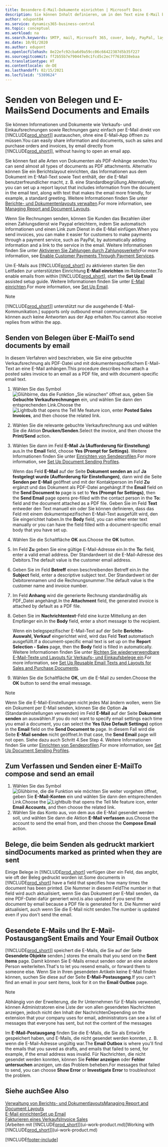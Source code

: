 ```yaml
---
title: Besondere-E-Mail-Dokumente einrichten | Microsoft Docs
description: Sie können Inhalt definieren, um in den Text eine E-Mail beispielsweise ein Paypal-Link einzufügen. Bestellanforderungen können auch Dokumente an eine E-Mail-Nachricht angehängt werden.
author: edupont04
ms.service: dynamics365-business-central
ms.topic: conceptual
ms.workload: na
ms.search.keywords: SMTP, mail, Microsoft 365, cover, body, PayPal, layout
ms.date: 10/01/2020
ms.author: edupont
ms.openlocfilehash: 8e22efc92cba6d9a59cc06c66422387d5b35f227
ms.sourcegitcommit: ff2b55b7e790447e0c1fcd5c2ec7f7610338ebaa
ms.translationtype: HT
ms.contentlocale: de-DE
ms.lasthandoff: 02/15/2021
ms.locfileid: "5389624"
---
```

# <a name="send-documents-and-emails"></a><span data-ttu-id="1319f-104">Senden von Belegen und E-Mails</span><span class="sxs-lookup"><span data-stu-id="1319f-104">Send Documents and Emails</span></span>
<span data-ttu-id="1319f-105">Sie können Informationen und Dokumente wie Verkaufs- und Einkaufsrechnungen sowie Rechnungen ganz einfach per E-Mail direkt von [!INCLUDE[prod_short](includes/prod_short.md)]] austauschen, ohne eine E-Mail-App öffnen zu müssen.</span><span class="sxs-lookup"><span data-stu-id="1319f-105">You can easily share information and documents, such as sales and purchase orders and invoices, by email directly from [!INCLUDE[prod_short](includes/prod_short.md)]], without having to open an email app.</span></span> 

<span data-ttu-id="1319f-106">Sie können fast alle Arten von Dokumenten als PDF-Anhänge senden.</span><span class="sxs-lookup"><span data-stu-id="1319f-106">You can send almost all types of documents as PDF attachments.</span></span> <span data-ttu-id="1319f-107">Alternativ können Sie ein Berichtslayout einrichten, das Informationen aus dem Dokument im E-Mail-Text sowie Text enthält, der die E-Mail benutzerfreundlicher macht, z. B. eine Standardbegrüßung.</span><span class="sxs-lookup"><span data-stu-id="1319f-107">Alternatively, you can set up a report layout that includes information from the document in the email text, along with text that makes the email more friendly, for example, a standard greeting.</span></span> <span data-ttu-id="1319f-108">Weitere Informationen finden Sie unter [Berichte- und Dokumentenlayouts verwalten](ui-manage-report-layouts.md).</span><span class="sxs-lookup"><span data-stu-id="1319f-108">For more information, see [Managing Report and Document Layouts](ui-manage-report-layouts.md).</span></span> <!--this topic does not mention how to set up a layout for email. Need to investigate.-->

<span data-ttu-id="1319f-109">Wenn Sie Rechnungen senden, können Sie Kunden das Bezahlen über einen Zahlungsdienst wie Paypal erleichtern, indem Sie automatisch Informationen und einen Link zum Dienst in die E-Mail einfügen.</span><span class="sxs-lookup"><span data-stu-id="1319f-109">When you send invoices, you can make it easier for customers to make payments through a payment service, such as PayPal, by automatically adding information and a link to the service in the email.</span></span> <span data-ttu-id="1319f-110">Weitere Informationen finden Sie unter [Aktivieren Sie Zahlungen durch Zahlungsverkehr](sales-how-enable-payment-service-extensions.md)</span><span class="sxs-lookup"><span data-stu-id="1319f-110">For more information, see [Enable Customer Payments Through Payment Services](sales-how-enable-payment-service-extensions.md).</span></span>

<span data-ttu-id="1319f-111">Um E-Mails aus [!INCLUDE[prod_short](includes/prod_short.md)] zu aktivieren starten Sie den Leitfaden zur unterstützten Einrichtung **E-Mail einrichten** im Rollencenter.</span><span class="sxs-lookup"><span data-stu-id="1319f-111">To enable emails from within [!INCLUDE[prod_short](includes/prod_short.md)], start the **Set Up Email** assisted setup guide.</span></span> <span data-ttu-id="1319f-112">Weitere Informationen finden Sie unter [E-Mail einrichten](admin-how-setup-email.md).</span><span class="sxs-lookup"><span data-stu-id="1319f-112">For more information, see [Set Up Email](admin-how-setup-email.md).</span></span>

> [!NOTE]
> [!INCLUDE[prod_short](includes/prod_short.md)]<span data-ttu-id="1319f-113">] unterstützt nur die ausgehende E-Mail-Kommunikation.</span><span class="sxs-lookup"><span data-stu-id="1319f-113">] supports only outbound email communications.</span></span> <span data-ttu-id="1319f-114">Sie können auch keine Antworten aus der App erhalten.</span><span class="sxs-lookup"><span data-stu-id="1319f-114">You cannot also receive replies from within the app.</span></span>

## <a name="to-send-documents-by-email"></a><span data-ttu-id="1319f-115">Senden von Belegen über E-Mail</span><span class="sxs-lookup"><span data-stu-id="1319f-115">To send documents by email</span></span>
<span data-ttu-id="1319f-116">In diesem Verfahren wird beschrieben, wie Sie eine gebuchte Verkaufsrechnung als PDF-Datei und mit dokumentenspezifischem E-Mail-Text an eine E-Mail anhängen.</span><span class="sxs-lookup"><span data-stu-id="1319f-116">This procedure describes how attach a posted sales invoice to an email as a PDF file, and with document-specific email text.</span></span> <!--update this-->

1. <span data-ttu-id="1319f-117">Wählen Sie das Symbol ![Glühbirne, das die Funktion „Sie wünschen“ öffnet](media/ui-search/search_small.png "Was möchten Sie tun?") aus, geben Sie **Gebuchte Verkaufsrechnungen** ein, und wählen Sie dann den entsprechenden Link.</span><span class="sxs-lookup"><span data-stu-id="1319f-117">Choose the ![Lightbulb that opens the Tell Me feature](media/ui-search/search_small.png "Tell me what you want to do") icon, enter **Posted Sales Invoices**, and then choose the related link.</span></span>
2. <span data-ttu-id="1319f-118">Wählen Sie die relevante gebuchte Verkaufsrechnung aus und wählen Sie die Aktion **Drucken/Senden**.</span><span class="sxs-lookup"><span data-stu-id="1319f-118">Select the invoice, and then choose the **Print/Send** action.</span></span>
3. <span data-ttu-id="1319f-119">Wählen Sie dann im Feld **E-Mail** **Ja (Aufforderung für Einstellung)** aus.</span><span class="sxs-lookup"><span data-stu-id="1319f-119">In the **Email** field, choose **Yes (Prompt for Settings)**.</span></span> <span data-ttu-id="1319f-120">Weitere Informationen finden Sie unter [Einrichten von Sendeprofilen](sales-how-setup-document-send-profiles.md).</span><span class="sxs-lookup"><span data-stu-id="1319f-120">For more information, see [Set Up Document Sending Profiles](sales-how-setup-document-send-profiles.md).</span></span>
    
    <span data-ttu-id="1319f-121">Wenn das Feld **E-Mail** auf der Seite **Dokument senden an** auf **Ja festgelegt wurde (Aufforderung für Einstellungen)**, dann wird die Seite **Senden per E-Mail** geöffnet und mit der Kontaktperson im Feld **Zu** ergänzt und das Dokument als PDF-Datei angehängt.</span><span class="sxs-lookup"><span data-stu-id="1319f-121">If the **Email** field on the **Send Document to** page is set to **Yes (Prompt for Settings)**, then the **Send Email** page opens pre-filled with the contact person in the **To:** field and the document attached as a PDF file.</span></span> <span data-ttu-id="1319f-122">Geben Sie im Feld **Text** entweder den Text manuell ein oder Sie können definieren, dass das Feld mit einem dokumentspezifischen E-Mail-Text ausgefüllt wird, den Sie eingerichtet haben.</span><span class="sxs-lookup"><span data-stu-id="1319f-122">In the **Body** field, you can either enter text manually or you can have the field filled with a document-specific email body that you have set up.</span></span>

4. <span data-ttu-id="1319f-123">Wählen Sie die Schaltfläche **OK** aus.</span><span class="sxs-lookup"><span data-stu-id="1319f-123">Choose the **OK** button.</span></span>
5. <span data-ttu-id="1319f-124">Im Feld **Zu** geben Sie eine gültige E-Mail-Adresse ein.</span><span class="sxs-lookup"><span data-stu-id="1319f-124">In the **To:** field, enter a valid email address.</span></span> <span data-ttu-id="1319f-125">Der Standardwert ist die E-Mail-Adresse des Debitors.</span><span class="sxs-lookup"><span data-stu-id="1319f-125">The default value is the customer email address.</span></span>
6. <span data-ttu-id="1319f-126">Geben Sie im Feld **Betreff** einen beschreibenden Betreff ein.</span><span class="sxs-lookup"><span data-stu-id="1319f-126">In the **Subject** field, enter a descriptive subject text.</span></span> <span data-ttu-id="1319f-127">Der Standardwert ist der Debitorennamen und die Rechnungsnummer.</span><span class="sxs-lookup"><span data-stu-id="1319f-127">The default value is the customer name and invoice number.</span></span>
7. <span data-ttu-id="1319f-128">Im Feld **Anhang** wird die generierte Rechnung standardmäßig als PDF\_Datei angehängt.</span><span class="sxs-lookup"><span data-stu-id="1319f-128">In the **Attachment** field, the generated invoice is attached by default as a PDF file.</span></span>
8. <span data-ttu-id="1319f-129">Geben Sie im **Nachrichtentext**-Feld eine kurze Mitteilung an den Empfänger ein.</span><span class="sxs-lookup"><span data-stu-id="1319f-129">In the **Body** field, enter a short message to the recipient.</span></span>

    <span data-ttu-id="1319f-130">Wenn ein belegspezifischer E-Mail-Text auf der Seite **Berichts-Auswahl, Verkauf** eingerichtet wird, wird das Feld **Text** automatisch ausgefüllt.</span><span class="sxs-lookup"><span data-stu-id="1319f-130">If a document-specific email text is set up on the **Report Selection - Sales** page, then the **Body** field is filled in automatically.</span></span> <span data-ttu-id="1319f-131">Weitere Informationen finden Sie unter [Richten Sie wiederverwendbare E-Mail-Texte und Layouts für Verkaufs- und Einkaufsbelege ein](admin-how-setup-email.md#set-up-reusable-email-texts-and-layouts-for-sales-and-purchase-documents).</span><span class="sxs-lookup"><span data-stu-id="1319f-131">For more information, see [Set Up Reusable Email Texts and Layouts for Sales and Purchase Documents](admin-how-setup-email.md#set-up-reusable-email-texts-and-layouts-for-sales-and-purchase-documents).</span></span>
9. <span data-ttu-id="1319f-132">Wählen Sie die Schaltfläche **OK**, um die E-Mail zu senden.</span><span class="sxs-lookup"><span data-stu-id="1319f-132">Choose the **OK** button to send the email message.</span></span>

> [!NOTE]  
> <span data-ttu-id="1319f-133">Wenn Sie die E-Mail-Einstellungen nicht jedes Mal ändern wollen, wenn Sie ein Dokument per E-Mail senden, können Sie die Option **Ja** (Standardeinstellungen verwenden) im Feld **E-Mail** auf der Seite **Dokument senden** an auswählen.</span><span class="sxs-lookup"><span data-stu-id="1319f-133">If you do not want to specify email settings each time you email a document, you can select the **Yes (Use Default Settings)** option in the **Email** field on the **Send Document to** page.</span></span> <span data-ttu-id="1319f-134">In diesem Fall wird die Seite **E-Mail senden** nicht geöffnet.</span><span class="sxs-lookup"><span data-stu-id="1319f-134">In that case, the **Send Email** page will not open.</span></span> <span data-ttu-id="1319f-135">Siehe dazu auch Schritt 4.</span><span class="sxs-lookup"><span data-stu-id="1319f-135">See Step 4.</span></span> <span data-ttu-id="1319f-136">Weitere Informationen finden Sie unter [Einrichten von Sendeprofilen](sales-how-setup-document-send-profiles.md).</span><span class="sxs-lookup"><span data-stu-id="1319f-136">For more information, see [Set Up Document Sending Profiles](sales-how-setup-document-send-profiles.md).</span></span>  

## <a name="to-compose-and-send-an-email"></a><span data-ttu-id="1319f-137">Zum Verfassen und Senden einer E-Mail</span><span class="sxs-lookup"><span data-stu-id="1319f-137">To compose and send an email</span></span>
1. <span data-ttu-id="1319f-138">Wählen Sie das Symbol ![Glühbirne, die die Funktion wie möchten Sie weiter vorgehen öffnet](media/ui-search/search_small.png "Was möchten Sie tun?"), geben Sie **E-Mail-Konten** ein und wählen Sie dann den entsprechenden Link.</span><span class="sxs-lookup"><span data-stu-id="1319f-138">Choose the ![Lightbulb that opens the Tell Me feature](media/ui-search/search_small.png "Tell me what you want to do") icon, enter **Email Accounts**, and then choose the related link.</span></span>
2. <span data-ttu-id="1319f-139">Wählen Sie das Konto aus, von dem aus die E-Mail gesendet werden soll, und wählen Sie dann die Aktion **E-Mail verfassen** aus.</span><span class="sxs-lookup"><span data-stu-id="1319f-139">Choose the account to send the email from, and then choose the **Compose Email** action.</span></span>

## <a name="documents-marked-as-printed-when-they-are-sent"></a><span data-ttu-id="1319f-140">Belege, die beim Senden als gedruckt markiert sind</span><span class="sxs-lookup"><span data-stu-id="1319f-140">Documents marked as printed when they are sent</span></span>
<span data-ttu-id="1319f-141">Einige Belege in [!INCLUDE[prod_short](includes/prod_short.md)] verfügen über ein Feld, das angibt, wie oft der Beleg gedruckt worden ist.</span><span class="sxs-lookup"><span data-stu-id="1319f-141">Some documents in [!INCLUDE[prod_short](includes/prod_short.md)] have a field that specifies how many times the document has been printed.</span></span> <span data-ttu-id="1319f-142">Die Nummer in diesem Feld</span><span class="sxs-lookup"><span data-stu-id="1319f-142">The number in that field</span></span> <!--"that field?" need a name...--> <span data-ttu-id="1319f-143">wird auch aktualisiert, wenn Sie das Dokument per E-Mail senden, da eine PDF-Datei dafür generiert wird.</span><span class="sxs-lookup"><span data-stu-id="1319f-143">is also updated if you send the document by email because a PDF file is generated for it.</span></span> <span data-ttu-id="1319f-144">Die Nummer wird aktualisiert, auch wenn Sie die E-Mail nicht senden.</span><span class="sxs-lookup"><span data-stu-id="1319f-144">The number is updated even if you don't send the email.</span></span> <!--guessing this is because emails are technically reports, so the counter bumps up whenever someone creates an email. Need to verify.-->

## <a name="sent-emails-and-your-email-outbox"></a><span data-ttu-id="1319f-145">Gesendete E-Mails und Ihr E-Mail-Postausgang</span><span class="sxs-lookup"><span data-stu-id="1319f-145">Sent Emails and Your Email Outbox</span></span>
[!INCLUDE[prod_short](includes/prod_short.md)]<span data-ttu-id="1319f-146">] speichert die E-Mails, die Sie auf der Seite **Gesendete Objekte** senden.</span><span class="sxs-lookup"><span data-stu-id="1319f-146">] stores the emails that you send on the **Sent Items** page.</span></span> <span data-ttu-id="1319f-147">Damit können Sie E-Mails erneut senden oder an eine andere Person weiterleiten.</span><span class="sxs-lookup"><span data-stu-id="1319f-147">That's to let you resend emails, or forward them to someone else.</span></span> <span data-ttu-id="1319f-148">Wenn Sie in Ihren gesendeten Artikeln keine E-Mail finden können, suchen Sie diese auf der Seite **E-Mail-Postausgang**.</span><span class="sxs-lookup"><span data-stu-id="1319f-148">If you can't find an email in your sent items, look for it on the **Email Outbox** page.</span></span> 

> [!NOTE]
> <span data-ttu-id="1319f-149">Abhängig von der Erweiterung, die Ihr Unternehmen für E-Mails verwendet, können Administratoren eine Liste der von allen gesendeten Nachrichten anzeigen, jedoch nicht den Inhalt der Nachrichten</span><span class="sxs-lookup"><span data-stu-id="1319f-149">Depending on the extension that your company uses for email, administrators can see a list of messages that everyone has sent, but not the content of the messages</span></span>

<span data-ttu-id="1319f-150">Im **E-Mail-Postausgang** finden Sie die E-Mails, die Sie als Entwürfe gespeichert haben, und E-Mails, die nicht gesendet werden konnten, z. B. wenn die E-Mail-Adresse ungültig war.</span><span class="sxs-lookup"><span data-stu-id="1319f-150">The **Email Outbox** is where you'll find the emails that you saved as drafts, and emails that failed to send, for example, if the email address was invalid.</span></span> <span data-ttu-id="1319f-151">Für Nachrichten, die nicht gesendet werden konnten, können Sie **Fehler anzeigen** oder **Fehler untersuchen** anzeigen, um das Problem beheben.</span><span class="sxs-lookup"><span data-stu-id="1319f-151">For messages that failed to send, you can choose **Show Error** or **Investigate Error** to troubleshoot the problem.</span></span>

## <a name="see-also"></a><span data-ttu-id="1319f-152">Siehe auch</span><span class="sxs-lookup"><span data-stu-id="1319f-152">See Also</span></span>
[<span data-ttu-id="1319f-153">Verwaltung von Berichts- und Dokumentlayouts</span><span class="sxs-lookup"><span data-stu-id="1319f-153">Managing Report and Document Layouts</span></span>](ui-manage-report-layouts.md)  
[<span data-ttu-id="1319f-154">E-Mail einrichten</span><span class="sxs-lookup"><span data-stu-id="1319f-154">Set up Email</span></span>](admin-how-setup-email.md)  
[<span data-ttu-id="1319f-155">Fakturieren eines Verkaufs</span><span class="sxs-lookup"><span data-stu-id="1319f-155">Invoice Sales</span></span>](sales-how-invoice-sales.md)  
<span data-ttu-id="1319f-156">[Arbeiten mit [!INCLUDE[prod_short](includes/prod_short.md)]](ui-work-product.md)</span><span class="sxs-lookup"><span data-stu-id="1319f-156">[Working with [!INCLUDE[prod_short](includes/prod_short.md)]](ui-work-product.md)</span></span>


[!INCLUDE[footer-include](includes/footer-banner.md)]